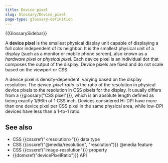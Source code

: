 ```yaml
---
title: Device pixel
slug: Glossary/Device_pixel
page-type: glossary-definition
---
```


{{GlossarySidebar}}

A **device pixel** is the smallest physical display unit capable of displaying a full color independent of its neighbor. It is the smallest physical unit of a display (such as a monitor or mobile phone screen), also known as a _hardware pixel_ or _physical pixel_. Each device pixel is an individual dot that composes the output of the display. Device pixels are fixed and do not scale based on the viewport or CSS.

A device pixel is density-dependent, varying based on the display resolution. The _device-pixel-ratio_ is the ratio of the resolution in physical device pixels to the resolution in CSS pixels for the display. It usually differs from a {{glossary("CSS pixel")}}, which is an absolute length defined as being exactly 1/96th of 1 CSS inch. Devices considered Hi-DPI have more than one device pixel per CSS pixel in the same physical area, while low-DPI devices have less than a 1-to-1 ratio.

## See also

- CSS {{cssxref("&lt;resolution&gt;")}} data type
- CSS {{cssxref("@media/resolution", "resolution")}} @media feature
- CSS {{cssxref("image-resolution")}} property
- {{domxref("devicePixelRatio")}} API
